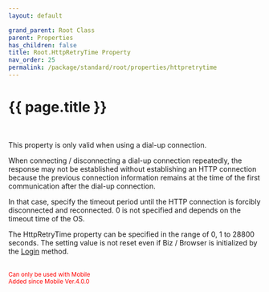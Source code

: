 ```yaml
---
layout: default

grand_parent: Root Class
parent: Properties
has_children: false
title: Root.HttpRetryTime Property
nav_order: 25
permalink: /package/standard/root/properties/httpretrytime
---
```

# {{ page.title }}
<br>

This property is only valid when using a dial-up connection.

When connecting / disconnecting a dial-up connection repeatedly, the response may not be established without establishing an HTTP connection because the previous connection information remains at the time of the first communication after the dial-up connection.

In that case, specify the timeout period until the HTTP connection is forcibly disconnected and reconnected. 0 is not specified and depends on the timeout time of the OS.

The HttpRetryTime property can be specified in the range of 0, 1 to 28800 seconds. The setting value is not reset even if Biz / Browser is initialized by the <a href="/package/standard/root/methods/login">Login</a> method.

<br><small><span style="color:red">Can only be used with Mobile</span></small>
<br><small><span style="color:red">Added since Mobile Ver.4.0.0</span></small>